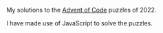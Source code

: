 My solutions to the [Advent of Code](https://adventofcode.com/2022) puzzles of 2022.

I have made use of JavaScript to solve the puzzles.